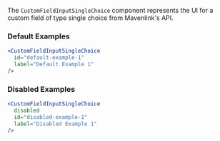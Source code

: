 The `CustomFieldInputSingleChoice` component represents the UI for a custom field of type single choice from Mavenlink's API.

### Default Examples

```jsx
<CustomFieldInputSingleChoice
  id="default-example-1"
  label="Default Example 1"
/>
```

### Disabled Examples

```jsx
<CustomFieldInputSingleChoice
  disabled
  id="disabled-example-1"
  label="Disabled Example 1"
/>
```
